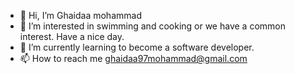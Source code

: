 - 👋 Hi, I’m Ghaidaa mohammad
- 👀 I’m interested in swimming and cooking or we have a common interest. Have a nice day.
- 🌱 I’m currently learning to become a software developer.
- 📫 How to reach me ghaidaa97mohammad@gmail.com

<!---
Ghaidaamoh/Ghaidaamoh is a ✨ special ✨ repository because its `README.md` (this file) appears on your GitHub profile.
You can click the Preview link to take a look at your changes.
--->
